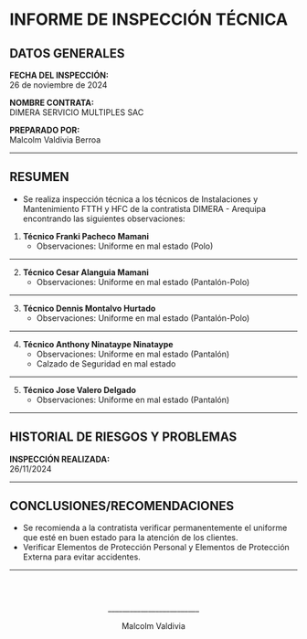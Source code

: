 # INFORME DE INSPECCIÓN TÉCNICA 

## DATOS GENERALES  

**FECHA DEL INSPECCIÓN:**  
26 de noviembre de 2024  

**NOMBRE CONTRATA:**  
DIMERA SERVICIO MULTIPLES SAC  

**PREPARADO POR:**  
Malcolm Valdivia Berroa

---

## RESUMEN  

- Se realiza inspección técnica a los técnicos de Instalaciones y Mantenimiento FTTH y HFC de la contratista DIMERA - Arequipa encontrando las siguientes observaciones: 

1. **Técnico Franki Pacheco Mamani**  
   - Observaciones: Uniforme en mal estado (Polo)  

---

2. **Técnico Cesar Alanguia Mamani**  
   - Observaciones: Uniforme en mal estado (Pantalón-Polo)  

---

3. **Técnico Dennis Montalvo Hurtado**  
   - Observaciones: Uniforme en mal estado (Pantalón-Polo)  

---

4. **Técnico Anthony Ninataype Ninataype**  
   - Observaciones: Uniforme en mal estado (Pantalón)  
   - Calzado de Seguridad en mal estado  

---

5. **Técnico Jose Valero Delgado**  
   - Observaciones: Uniforme en mal estado (Pantalón)  

---

## HISTORIAL DE RIESGOS Y PROBLEMAS  

**INSPECCIÓN REALIZADA:**  
26/11/2024  

---

## CONCLUSIONES/RECOMENDACIONES  

- Se recomienda a la contratista verificar permanentemente el uniforme que esté en buen estado para la atención de los clientes.  
- Verificar Elementos de Protección Personal y Elementos de Protección Externa para evitar accidentes.  

---

<!-- firma -->
<div style="text-align: center; height: 150px; padding-top: 30px;">
    <p>_________________________</p>
    <p>Malcolm Valdivia</p>
</div>